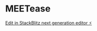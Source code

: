 # MEETease

[Edit in StackBlitz next generation editor ⚡️](https://stackblitz.com/~/github.com/Xombi17/MEETease)